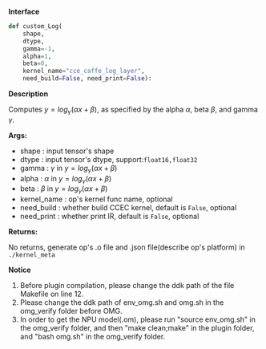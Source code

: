 **Interface**

```python
def custom_Log(
    shape, 
    dtype, 
    gamma=-1, 
    alpha=1, 
    beta=0, 
    kernel_name="cce_caffe_log_layer",
    need_build=False, need_print=False):
```

**Description**

Computes $y=log_\gamma({\alpha x+\beta})$, as specified by the alpha $\alpha$, beta $\beta$, and gamma $\gamma$.

**Args:**

- shape : input tensor's shape
- dtype : input tensor's dtype, support:`float16,float32`
- gamma : $\gamma$ in $y=log_\gamma({\alpha x+\beta})$
- alpha : $\alpha$ in $y=log_\gamma({\alpha x+\beta})$
- beta : $\beta$ in $y=log_\gamma({\alpha x+\beta})$
- kernel_name : op's kernel func name, optional
- need_build : whether build CCEC kernel, default is `False`, optional
- need_print : whether print IR, default is `False`, optional

**Returns:**

No returns, generate op's .o file and .json file(describe op's platform) in `./kernel_meta`



**Notice**

1. Before plugin compilation, please change the ddk path of the file Makefile on line 12. 
2. Please change the ddk path of env_omg.sh and omg.sh in the omg_verify folder before OMG.
3. In order to get the NPU model(.om), please run "source env_omg.sh" in the omg_verify folder, and then "make clean;make" in the plugin folder, and "bash omg.sh" in the omg_verify folder.
